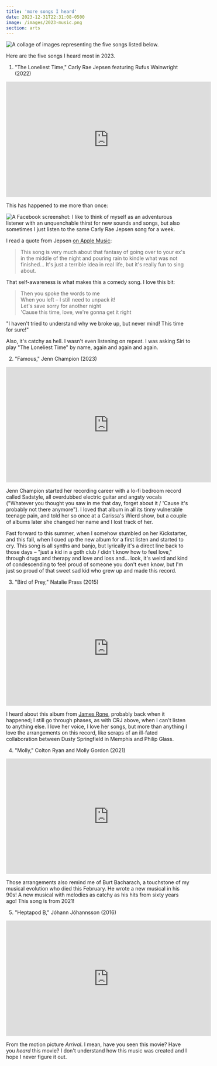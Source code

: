 ```yaml
---
title: 'more songs I heard'
date: 2023-12-31T22:31:08-0500
image: /images/2023-music.png
section: arts
---
```


<img
src="/images/2023-music.png"
alt="A collage of images representing the five songs listed below."
/>

Here are the five songs I heard most in 2023.

1. "The Loneliest Time," Carly Rae Jepsen featuring Rufus Wainwright (2022)

<iframe width="560" height="315" src="https://www.youtube.com/embed/Sy0A0pQmGPM?si=_XtznnJ7j8d4fm80" title="YouTube video player" frameborder="0" allow="accelerometer; autoplay; clipboard-write; encrypted-media; gyroscope; picture-in-picture; web-share" allowfullscreen></iframe>

This has happened to me more than once:

<img
src="/images/carly-rae-jepsen.png"
alt="A Facebook screenshot: I like to think of myself as an adventurous listener
with an unquenchable thirst for new sounds and songs, but also sometimes I just
listen to the same Carly Rae Jepsen song for a week."
/>

I read a quote from
Jepsen [on Apple Music](https://music.apple.com/us/album/the-loneliest-time/1637009231):

> This song is very much about that fantasy of going over to your ex's in the
> middle of the night and pouring rain to kindle what was not finished...
> It's just a terrible idea in real life, but it's really fun to sing about.

That self-awareness is what makes this a comedy song. I love this bit:

> Then you spoke the words to me  
> When you left – I still need to unpack it!  
> Let's save sorry for another night  
> 'Cause this time, love, we're gonna get it right

"I haven't tried to understand why we broke up, but never mind! This time for
sure!"

Also, it's catchy as hell. I wasn't even listening on repeat. I was asking
Siri to play "The Loneliest Time" by name, again and again and again.

2. "Famous," Jenn Champion (2023)

<iframe width="560" height="315" src="https://www.youtube.com/embed/Rrgu0dY5b0g?si=HzsG_hEvCHenN-ke" title="YouTube video player" frameborder="0" allow="accelerometer; autoplay; clipboard-write; encrypted-media; gyroscope; picture-in-picture; web-share" allowfullscreen></iframe>

Jenn Champion started her recording career with a lo-fi bedroom record called
Sadstyle, all overdubbed electric guitar and angsty vocals
("Whatever you thought you saw in me that day, forget about it /
'Cause it's probably not there anymore"). I loved that album in all its
tinny vulnerable teenage pain, and told her so once at a Carissa's Wierd
show, but a couple of albums later she changed her name and I lost track of her.

Fast forward to this summer, when I somehow stumbled on her Kickstarter,
and this fall, when I cued up the new album for a first listen and started to
cry.
This song is all synths and banjo, but lyrically it's a direct line back to
those days – "just a kid in a goth club / didn't know how to feel love,"
through drugs and therapy and love and loss and... look, it's weird and
kind of condescending to feel proud of someone you don't even know, but
I'm just so proud of that sweet sad kid who grew up and made this record.

3. "Bird of Prey," Natalie Prass (2015)

<iframe width="560" height="315" src="https://www.youtube.com/embed/h50Q47W80ao?si=d_KICXOqt8TphvM9" title="YouTube video player" frameborder="0" allow="accelerometer; autoplay; clipboard-write; encrypted-media; gyroscope; picture-in-picture; web-share" allowfullscreen></iframe>

I heard about this album from [James Rone](https://www.jamesrone.com/),
probably back when it happened; I still go through phases, as with CRJ above,
when I can't listen to anything else. I love her voice, I love her songs,
but more than anything I love the arrangements on this record, like
scraps of an ill-fated collaboration between Dusty Springfield in Memphis
and Philip Glass.

4. "Molly," Colton Ryan and Molly Gordon (2021)

<iframe width="560" height="315" src="https://www.youtube.com/embed/9vH6UKjEkvA?si=98tBlvkXdBMNO7S_" title="YouTube video player" frameborder="0" allow="accelerometer; autoplay; clipboard-write; encrypted-media; gyroscope; picture-in-picture; web-share" allowfullscreen></iframe>

Those arrangements also remind me of Burt Bacharach, a touchstone
of my musical evolution who died this February. He wrote
a new musical in his 90s! A new musical with melodies as catchy as
his hits from sixty years ago! This song is from 2021!

5. "Heptapod B," Jóhann Jóhannsson (2016)

<iframe width="560" height="315" src="https://www.youtube.com/embed/F0ahB25FJ6o?si=tx2Bs8LKz__ThRbT" title="YouTube video player" frameborder="0" allow="accelerometer; autoplay; clipboard-write; encrypted-media; gyroscope; picture-in-picture; web-share" allowfullscreen></iframe>

From the motion picture <cite>Arrival</cite>. I mean, have you seen
this movie? Have you _heard_ this movie? I don't understand how this music
was created and I hope I never figure it out.
